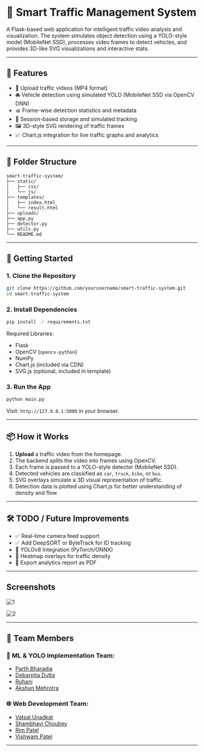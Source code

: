 # 🚦 Smart Traffic Management System

A Flask-based web application for intelligent traffic video analysis and visualization. The system simulates object detection using a YOLO-style model (MobileNet SSD), processes video frames to detect vehicles, and provides 3D-like SVG visualizations and interactive stats.

---


## 🔧 Features

- 🎥 Upload traffic videos (MP4 format)
- 🚘 Vehicle detection using simulated YOLO (MobileNet SSD via OpenCV DNN)
- 📊 Frame-wise detection statistics and metadata
- 🧠 Session-based storage and simulated tracking
- 🖼️ 3D-style SVG rendering of traffic frames
- 📈 Chart.js integration for live traffic graphs and analytics

---

## 📁 Folder Structure

```
smart-traffic-system/
├── static/
│   ├── css/
│   └── js/
├── templates/
│   ├── index.html
│   └── result.html
├── uploads/
├── app.py
├── detector.py
├── utils.py
└── README.md
```

---

## 🚀 Getting Started

### 1. Clone the Repository

```bash
git clone https://github.com/yourusername/smart-traffic-system.git
cd smart-traffic-system
```

### 2. Install Dependencies

```bash
pip install -r requirements.txt
```

Required Libraries:
- Flask
- OpenCV (`opencv-python`)
- NumPy
- Chart.js (included via CDN)
- SVG.js (optional, included in template)

### 3. Run the App

```bash
python main.py
```

Visit: `http://127.0.0.1:5000` in your browser.

---

## 📦 How it Works

1. **Upload** a traffic video from the homepage.
2. The backend splits the video into frames using OpenCV.
3. Each frame is passed to a YOLO-style detector (MobileNet SSD).
4. Detected vehicles are classified as `car`, `truck`, `bike`, or `bus`.
5. SVG overlays simulate a 3D visual representation of traffic.
6. Detection data is plotted using Chart.js for better understanding of density and flow.

---

## 🛠️ TODO / Future Improvements

- ✅ Real-time camera feed support
- ✅ Add DeepSORT or ByteTrack for ID tracking
- 🔲 YOLOv8 Integration (PyTorch/ONNX)
- 🔲 Heatmap overlays for traffic density
- 🔲 Export analytics report as PDF

---
## Screenshots

![1](https://github.com/user-attachments/assets/5d275dd4-5ee7-4010-8746-da4398e19e25)

![2](https://github.com/user-attachments/assets/1a700b07-c90b-42a8-9861-bac7e6f441dd)

---

## 👥 Team Members

### 🔧 ML & YOLO Implementation Team:
- [Parth Bharadia](https://github.com/ParthBharadia)
- [Debarpita Dutta](https://github.com/devv712)
- [Ruhani ](https://github.com/mruhi6364)
- [Akshun Mehrotra](https://github.com/Akshunmehrotra57)

### 🌐 Web Development Team:
- [Vatsal Unadkat](https://github.com/Vatsaalll)
- [Shambhavi Choubey](https://github.com/ShambhaviChoubey)
- [Rim Patel](https://github.com/Rimpatel14)
- [Vishwam Patel](https://github.com/VishvmPatel)
---

